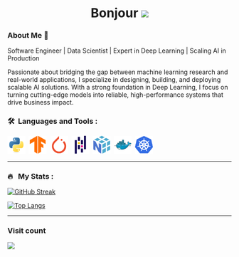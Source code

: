 <h1 align="center">Bonjour <img src="https://media.giphy.com/media/hvRJCLFzcasrR4ia7z/giphy.gif" width="40"></h1>

### About Me 👋

Software Engineer | Data Scientist | Expert in Deep Learning | Scaling AI in Production

Passionate about bridging the gap between machine learning research and real-world applications, I specialize in designing, building, and deploying scalable AI solutions. With a strong foundation in Deep Learning, I focus on turning cutting-edge models into reliable, high-performance systems that drive business impact.

### 🛠 &nbsp;Languages and Tools :

<p>
<img src="https://github.com/devicons/devicon/blob/master/icons/python/python-original.svg" title="Python" alt="Python" width="40" height="40"/>&nbsp;
<img src="https://raw.githubusercontent.com/devicons/devicon/master/icons/tensorflow/tensorflow-original.svg" title="TensorFlow" alt="TensorFlow" width="40" height="40"/>&nbsp;
<img src="https://raw.githubusercontent.com/devicons/devicon/master/icons/pytorch/pytorch-original.svg" title="PyTorch" alt="PyTorch" width="40" height="40"/>&nbsp;
<img src="https://raw.githubusercontent.com/devicons/devicon/master/icons/pandas/pandas-original.svg" title="Pandas" alt="Pandas" width="40" height="40"/>&nbsp;
<img src="https://raw.githubusercontent.com/devicons/devicon/master/icons/numpy/numpy-original.svg" title="NumPy" alt="NumPy" width="40" height="40"/>&nbsp;
<img src="https://raw.githubusercontent.com/devicons/devicon/master/icons/docker/docker-original.svg" title="Docker" alt="Docker" width="40" height="40"/>&nbsp;
<img src="https://raw.githubusercontent.com/devicons/devicon/master/icons/kubernetes/kubernetes-plain.svg" title="Kubernetes" alt="Kubernetes" width="40" height="40"/>&nbsp;
</p>

---

### 🔥 &nbsp; My Stats :

[![GitHub Streak](https://streak-stats.demolab.com?user=Oumllack&theme=dark&hide_border=true&card_width=500)](https://git.io/streak-stats)

[![Top Langs](https://github-readme-stats.vercel.app/api/top-langs/?username=Oumllack&hide=html&layout=compact&theme=vision-friendly-dark)](https://github.com/anuraghazra/github-readme-stats)

---

### Visit count

<img src="https://profile-counter.glitch.me/Oumllack/count.svg" />

<!-- Test commit -->






<!-- Last updated: 2025-05-05 09:08:43 UTC -->
